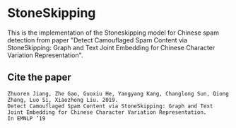 # StoneSkipping

This is the implementation of the Stoneskipping model for Chinese spam detection from paper "Detect Camouflaged Spam Content via StoneSkipping: Graph and Text Joint Embedding for Chinese Character Variation Representation". 

## Cite the paper

```
Zhuoren Jiang, Zhe Gao, Guoxiu He, Yangyang Kang, Changlong Sun, Qiong Zhang, Luo Si, Xiaozhong Liu. 2019.
Detect Camouflaged Spam Content via StoneSkipping: Graph and Text Joint Embedding for Chinese Character Variation Representation.
In EMNLP ’19
```
